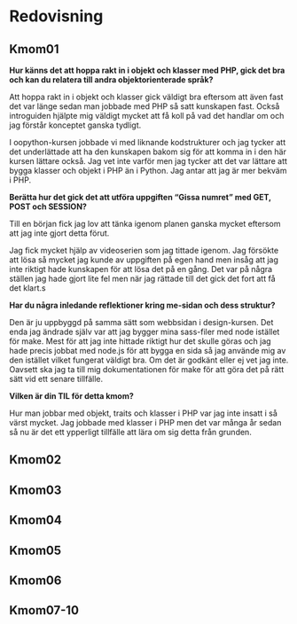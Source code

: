 ---
---
Redovisning
=========================



Kmom01
-------------------------


**Hur känns det att hoppa rakt in i objekt och klasser med PHP, gick det bra och kan du relatera till andra objektorienterade språk?**

Att hoppa rakt in i objekt och klasser gick väldigt bra eftersom att även fast det var länge sedan man jobbade med PHP så satt kunskapen fast. Också introguiden hjälpte mig väldigt mycket att få koll på vad det handlar om och jag förstår konceptet ganska tydligt.

I oopython-kursen jobbade vi med liknande kodstrukturer och jag tycker att det underlättade att ha den kunskapen bakom sig för att komma in i den här kursen lättare också. Jag vet inte varför men jag tycker att det var lättare att bygga klasser och objekt i PHP än i Python. Jag antar att jag är mer bekväm i PHP.


**Berätta hur det gick det att utföra uppgiften “Gissa numret” med GET, POST och SESSION?**

Till en början fick jag lov att tänka igenom planen ganska mycket eftersom att jag inte gjort detta förut.

Jag fick mycket hjälp av videoserien som jag tittade igenom. Jag försökte att lösa så mycket jag kunde av uppgiften på egen hand men insåg att jag inte riktigt hade kunskapen för att lösa det på en gång. Det var på några ställen jag hade gjort lite fel men när jag rättade till det gick det fort att få det klart.s


**Har du några inledande reflektioner kring me-sidan och dess struktur?**

Den är ju uppbyggd på samma sätt som webbsidan i design-kursen. Det enda jag ändrade själv var att jag bygger mina sass-filer med node istället för make. Mest för att jag inte hittade riktigt hur det skulle göras och jag hade precis jobbat med node.js för att bygga en sida så jag använde mig av den istället vilket fungerat väldigt bra. Om det är godkänt eller ej vet jag inte. Oavsett ska jag ta till mig dokumentationen för make för att göra det på rätt sätt vid ett senare tillfälle.


**Vilken är din TIL för detta kmom?**

Hur man jobbar med objekt, traits och klasser i PHP var jag inte insatt i så värst mycket. Jag jobbade med klasser i PHP men det var många år sedan så nu är det ett ypperligt tillfälle att lära om sig detta från grunden.


Kmom02
-------------------------





Kmom03
-------------------------





Kmom04
-------------------------





Kmom05
-------------------------





Kmom06
-------------------------





Kmom07-10
-------------------------


